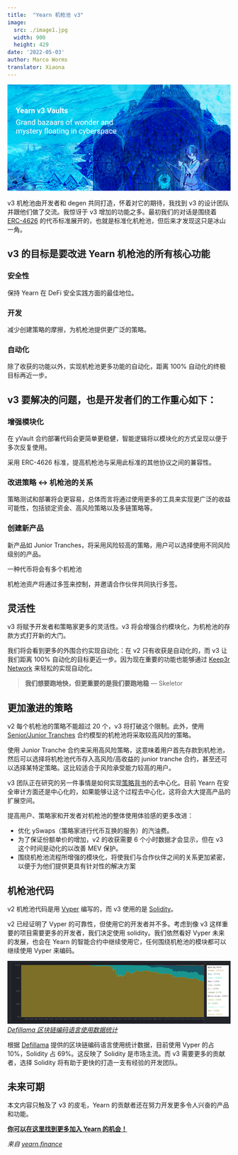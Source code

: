 ```yaml
---
title:  "Yearn 机枪池 v3"
image:
  src: ./image1.jpg
  width: 900
  height: 429
date: '2022-05-03'
author: Marco Worms
translator: Xiaona
---
```


![](./image1.jpg?w=900&h=429)

v3 机枪池由开发者和 degen 共同打造，怀着对它的期待，我找到 v3 的设计团队并跟他们做了交流。我惊讶于 v3 增加的功能之多。最初我们的对话是围绕着 [ERC-4626](https://twitter.com/iearnfinance/status/1511444220850184197) 的代币标准展开的，也就是标准化机枪池，但后来才发现这只是冰山一角。

## v3 的目标是要改进 Yearn 机枪池的所有核心功能

### 安全性

保持 Yearn 在 DeFi 安全实践方面的最佳地位。

### 开发

减少创建策略的摩擦，为机枪池提供更广泛的策略。

### 自动化

除了收获的功能以外，实现机枪池更多功能的自动化，距离 100% 自动化的终极目标再近一步。

## v3 要解决的问题，也是开发者们的工作重心如下：

### 增强模块化

在 yVault 合约部署代码会更简单更稳健，智能逻辑将以模块化的方式呈现以便于多次反复使用。

采用 ERC-4626 标准，提高机枪池与采用此标准的其他协议之间的兼容性。

### 改进策略 <-> 机枪池的关系

策略测试和部署将会更容易，总体而言将通过使用更多的工具来实现更广泛的收益可能性，包括锁定资金、高风险策略以及多链策略等。

### 创建新产品

新产品如 Junior Tranches，将采用风险较高的策略，用户可以选择使用不同风险级别的产品。

一种代币将会有多个机枪池

机枪池资产将通过多签来控制，并邀请合作伙伴共同执行多签。

## 灵活性

v3 将赋予开发者和策略家更多的灵活性。v3 将会增强合约模块化，为机枪池的存款方式打开新的大门。

我们将会看到更多的外围合约实现自动化：在 v2 只有收获是自动化的，而 v3 让我们距离 100% 自动化的目标更近一步。因为现在重要的功能也能够通过 [Keep3r Network](https://keep3r.network/) 来轻松的实现自动化。

> **我们想要跑地快，但更重要的是我们要跑地稳** — Skeletor

## 更加激进的策略

v2 每个机枪池的策略不能超过 20 个，v3 将打破这个限制。此外，使用 [Senior/Junior Tranches](https://corporatefinanceinstitute.com/resources/knowledge/finance/junior-tranche-debt/) 合约模型的机枪池将采取较高风险的策略。

使用 Junior Tranche 合约来采用高风险策略，这意味着用户首先存款到机枪池，然后可以选择将机枪池代币存入高风险/高收益的 junior tranche 合约，甚至还可以选择某特定策略。这比较适合于风险承受能力较高的用户。

v3 团队正在研究的另一件事情是如何实现[策略背书](https://medium.com/iearn/how-new-yearn-vault-strategies-are-endorsed-8c0e0870790d)的去中心化。目前 Yearn 在安全审计方面还是中心化的，如果能够让这个过程去中心化，这将会大大提高产品的扩展空间。

提高用户、策略家和开发者对机枪池的整体使用体验感的更多改进：

- 优化 ySwaps（策略家进行代币互换的服务）的汽油费。
- 为了保证份额单价的增加，v2 的收获需要 6 个小时数据才会显示，但在 v3 这个时间是动化的以改善 MEV 保护。
- 围绕机枪池流程所增强的模块化，将使我们与合作伙伴之间的关系更加紧密，以便于为他们提供更具有针对性的解决方案

## 机枪池代码

v2 机枪池代码是用 [Vyper](https://vyper.readthedocs.io/en/stable/) 编写的，而 v3 使用的是 [Solidity](https://docs.soliditylang.org/en/v0.8.13/)。

v2 已经证明了 Vyper 的可靠性，但使用它的开发者并不多。考虑到像 v3 这样重要的项目需要更多的开发者，我们决定使用 solidity。我们依然看好 Vyper 未来的发展，也会在 Yearn 的智能合约中继续使用它，任何围绕机枪池的模块都可以继续使用 Vyper 来编码。

![](./image2.jpg?w=900&h=253)\
*[Defillama 区块链编码语言使用数据统计](https://defillama.com/languages)*

根据 [Defillama](https://defillama.com/languages) 提供的区块链编码语言使用统计数据，目前使用 Vyper 的占 10%，Solidity 占 69%。这反映了 Solidity 是市场主流。而 v3 需要更多的贡献者，选择 Solidity 将有助于更快的打造一支有经验的开发团队。

## 未来可期

本文内容只触及了 v3 的皮毛，Yearn 的贡献者还在努力开发更多令人兴奋的产品和功能。 

**[你可以在这里找到更多加入 Yearn 的机会！](https://yearnfinance.notion.site/Join-Us-3e9c95b9bd7846a18c0f1cbe6ab05eda)**

*来自 [yearn.finance](https://yearn.finance/#/portfolio)*
